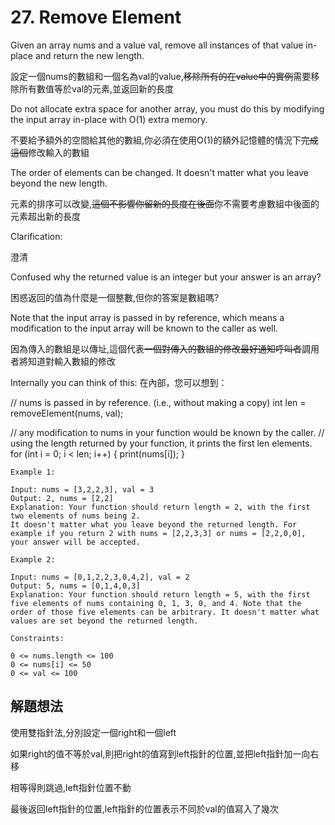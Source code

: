 # 27. Remove Element
Given an array nums and a value val, remove all instances of that value in-place and return the new length.

設定一個nums的數組和一個名為val的value,~~移除所有的在value中的實例~~需要移除所有數值等於val的元素,並返回新的長度


Do not allocate extra space for another array, you must do this by modifying the input array in-place with O(1) extra memory.

不要給予額外的空間給其他的數組,你必須在使用O(1)的額外記憶體的情況下~~完成這個~~修改輸入的數組

The order of elements can be changed. It doesn't matter what you leave beyond the new length.

元素的排序可以改變,~~這個不影響你留新的長度在後面~~你不需要考慮數組中後面的元素超出新的長度

Clarification:

澄清

Confused why the returned value is an integer but your answer is an array?

困惑返回的值為什麼是一個整數,但你的答案是數組嗎?

Note that the input array is passed in by reference, which means a modification to the input array will be known to the caller as well.

因為傳入的數組是以傳址,這個代表~~一個對傳入的數組的修改最好通知呼叫者~~調用者將知道對輸入數組的修改

Internally you can think of this:
在內部，您可以想到：

// nums is passed in by reference. (i.e., without making a copy)
int len = removeElement(nums, val);

// any modification to nums in your function would be known by the caller.
// using the length returned by your function, it prints the first len elements.
for (int i = 0; i < len; i++) {
    print(nums[i]);
}
 
```
Example 1:

Input: nums = [3,2,2,3], val = 3
Output: 2, nums = [2,2]
Explanation: Your function should return length = 2, with the first two elements of nums being 2.
It doesn't matter what you leave beyond the returned length. For example if you return 2 with nums = [2,2,3,3] or nums = [2,2,0,0], your answer will be accepted.
```
```
Example 2:

Input: nums = [0,1,2,2,3,0,4,2], val = 2
Output: 5, nums = [0,1,4,0,3]
Explanation: Your function should return length = 5, with the first five elements of nums containing 0, 1, 3, 0, and 4. Note that the order of those five elements can be arbitrary. It doesn't matter what values are set beyond the returned length.
 ```
```
Constraints:

0 <= nums.length <= 100
0 <= nums[i] <= 50
0 <= val <= 100
```

## 解題想法


使用雙指針法,分別設定一個right和一個left

如果right的值不等於val,則把right的值寫到left指針的位置,並把left指針加一向右移

相等得則跳過,left指針位置不動

最後返回left指針的位置,left指針的位置表示不同於val的值寫入了幾次
